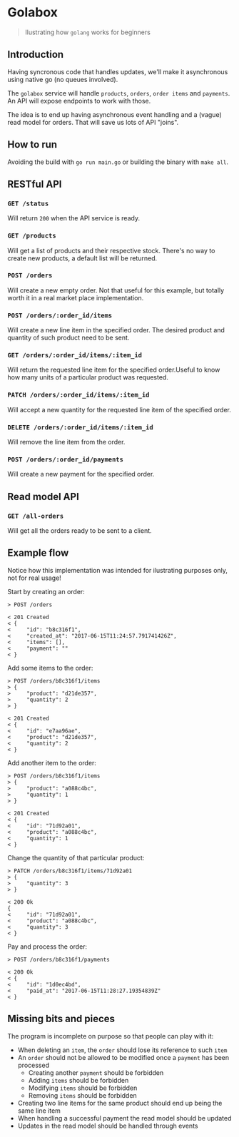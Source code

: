 # Golabox
> Ilustrating how `golang` works for beginners

## Introduction
Having syncronous code that handles updates, we'll make it asynchronous using native go (no queues involved).

The `golabox` service will handle `products`, `orders`, `order items` and `payments`.
An API will expose endpoints to work with those.

The idea is to end up having asynchronous event handling and a (vague) read model for orders. That will save us lots of API "joins".

## How to run
Avoiding the build with `go run main.go` or building the binary with `make all`.

## RESTful API
### `GET /status`
Will return `200` when the API service is ready.

### `GET /products`
Will get a list of products and their respective stock. There's no way to create new products, a default list will be returned.

### `POST /orders`
Will create a new empty order. Not that useful for this example, but totally worth it in a real market place implementation.

### `POST /orders/:order_id/items`
Will create a new line item in the specified order. The desired product and quantity of such product need to be sent.

### `GET /orders/:order_id/items/:item_id`
Will return the requested line item for the specified order.Useful to know how many units of a particular product was requested.

### `PATCH /orders/:order_id/items/:item_id`
Will accept a new quantity for the requested line item of the specified order.

### `DELETE /orders/:order_id/items/:item_id`
Will remove the line item from the order.

### `POST /orders/:order_id/payments`
Will create a new payment for the specified order.

## Read model API
### `GET /all-orders`
Will get all the orders ready to be sent to a client.

## Example flow
Notice how this implementation was intended for ilustrating purposes only, not for real usage!

Start by creating an order:
```
> POST /orders

< 201 Created
< {
<     "id": "b8c316f1",
<     "created_at": "2017-06-15T11:24:57.791741426Z",
<     "items": [],
<     "payment": ""
< }
```

Add some items to the order:
```
> POST /orders/b8c316f1/items
> {
>     "product": "d21de357",
>     "quantity": 2
> }

< 201 Created
< {
<     "id": "e7aa96ae",
<     "product": "d21de357",
<     "quantity": 2
< }
```

Add another item to the order:
```
> POST /orders/b8c316f1/items
> {
>     "product": "a088c4bc",
>     "quantity": 1
> }

< 201 Created
< {
<     "id": "71d92a01",
<     "product": "a088c4bc",
<     "quantity": 1
< }
```

Change the quantity of that particular product:
```
> PATCH /orders/b8c316f1/items/71d92a01
> {
>     "quantity": 3
> }

< 200 Ok
{
<     "id": "71d92a01",
<     "product": "a088c4bc",
<     "quantity": 3
< }
```

Pay and process the order:
```
> POST /orders/b8c316f1/payments

< 200 Ok
< {
<     "id": "1d0ec4bd",
<     "paid_at": "2017-06-15T11:28:27.19354839Z"
< }
```

## Missing bits and pieces
The program is incomplete on purpose so that people can play with it:

- When deleting an `item`, the `order` should lose its reference to such `item`
- An `order` should not be allowed to be modified once a `payment` has been processed
    - Creating another `payment` should be forbidden
    - Adding `items` should be forbidden
    - Modifying `items` should be forbidden
    - Removing `items` should be forbidden
- Creating two line items for the same product should end up being the same line item
- When handling a successful payment the read model should be updated
- Updates in the read model should be handled through events
